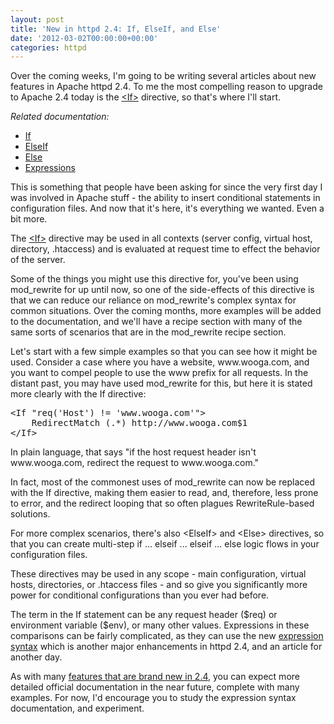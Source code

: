 ```yaml
---
layout: post
title: 'New in httpd 2.4: If, ElseIf, and Else'
date: '2012-03-02T00:00:00+00:00'
categories: httpd
---
```

<p>Over the coming weeks, I'm going to be writing several articles about new features in Apache httpd 2.4. To me the most compelling reason to upgrade to Apache 2.4 today is the <a href="http://httpd.apache.org/docs/2.4/mod/core.html#if" title="&lt;If&gt;">&lt;If&gt;</a> directive, so that's where I'll start.</p> 
  <p><em>Related documentation:</em><br /> </p> 
  <ul> 
    <li><a href="http://httpd.apache.org/docs/2.4/mod/core.html#if">If</a></li> 
    <li><a href="http://httpd.apache.org/docs/2.4/mod/core.html#elseif">ElseIf</a></li> 
    <li><a href="http://httpd.apache.org/docs/2.4/mod/core.html#else">Else</a></li> 
    <li><a href="http://httpd.apache.org/docs/2.4/expr.html">Expressions</a></li> 
  </ul> 
  <p> </p> 
  <p>This is something that people have been asking for since the very first day I was involved in Apache stuff - the ability to insert conditional statements in configuration files. And now that it's here, it's everything we wanted. Even a bit more.</p> 
  <p>The&nbsp;<a href="http://httpd.apache.org/docs/2.4/mod/core.html#if">&lt;If&gt;</a>&nbsp;directive may be used in all contexts (server config, virtual host, directory, .htaccess) and is evaluated at request time to effect the behavior of the server.</p> 
  <p>Some of the things you might use this directive for, you've been using mod_rewrite for up until now, so one of the side-effects of this directive is that we can reduce our reliance on mod_rewrite's complex syntax for common situations. Over the coming months, more examples will be added to the documentation, and we'll have a recipe section with many of the same sorts of scenarios that are in the mod_rewrite recipe section.</p> 
  <p>Let's start with a few simple examples so that you can see how it might be used. Consider a case where you have a website, www.wooga.com, and you want to compel people to use the www prefix for all requests. In the distant past, you may have used mod_rewrite for this, but here it is stated more clearly with the If directive:</p> 
  <pre>&lt;If "req('Host') != 'www.wooga.com'"&gt;
    RedirectMatch (.*) http://www.wooga.com$1
&lt;/If&gt;
</pre> 
  <p>In plain language, that says &quot;if the host request header isn't www.wooga.com, redirect the request to www.wooga.com.&quot;</p> 
  <p>In fact, most of the commonest uses of mod_rewrite can now be replaced with the If directive, making them easier to read, and, therefore, less prone to error, and the redirect looping that so often plagues RewriteRule-based solutions.</p> 
  <p>For more complex scenarios, there's also &lt;ElseIf&gt; and &lt;Else&gt; directives, so that you can create multi-step if ... elseif ... elseif ... else logic flows in your configuration files.</p> 
  <p>These directives may be used in any scope - main configuration, virtual hosts, directories, or .htaccess files - and so give you significantly more power for conditional configurations than you ever had before.</p> 
  <p>The term in the If statement can be any request header ($req) or environment variable ($env), or many other values.&nbsp;Expressions in these comparisons can be fairly complicated, as they can use the new&nbsp;<a href="http://httpd.apache.org/docs/2.4/expr.html">expression syntax</a>&nbsp;which is another major enhancements in httpd 2.4, and an article for another day.</p> 
  <p>As with many <a href="http://httpd.apache.org/docs/2.4/new_features_2_4.html">features that are brand new in 2.4</a>, you can expect more detailed official documentation in the near future, complete with many examples. For now, I'd encourage you to study the expression syntax documentation, and experiment.</p> 
  <div class="vimiumReset vimiumHUD" style="right: 150px; display: none;"></div>
